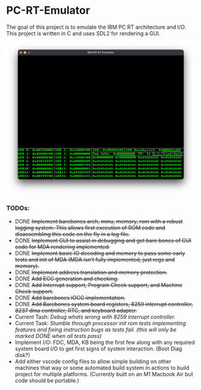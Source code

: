 # PC-RT-Emulator

The goal of this project is to emulate the IBM PC RT architecture and I/O.
This project is written in C and uses SDL2 for rendering a GUI.

![alt text](RT_Emu_Screenshot.png)

### TODOs:
- DONE ~~Implement barebones arch, mmu, memory, rom with a robust logging system. This allows first execution of ROM code and disassembling this code on the fly in a log file.~~
- DONE ~~Implement GUI to assist in debugging and get bare bones of GUI code for MDA rendering implemented.~~
- DONE ~~Implement basic IO decoding and memory to pass some early tests and init of MDA (MDA isn't fully implemented, just regs and memory).~~
- DONE ~~Implement address translation and memory protection.~~
- DONE ~~Add ECC generation and checking.~~
- DONE ~~Add Interrupt support, Program Check support, and Machine Check support.~~
- DONE ~~Add barebones IOCC implementation.~~
- DONE ~~Add Barebones system board registers, 8259 interrupt controller, 8237 dma controller, RTC, and keyboard adapter.~~
- Current Tash: *Debug whats wrong with 8259 interrupt controller.*
- Current Task: *Stumble through processor init rom tests implementing features and fixing instruction bugs as tests fail. (this will only be marked DONE when all tests pass)*
- Implement I/O: FDC, MDA, KB being the first few along with any required system board I/O to get first signs of system interaction. (Boot Diag disk?)
- Add either vscode config files to allow simple building on other machines that way or some automated build system in actions to build project for multiple platforms. (Currently built on an M1 Macbook Air but code should be portable.)
